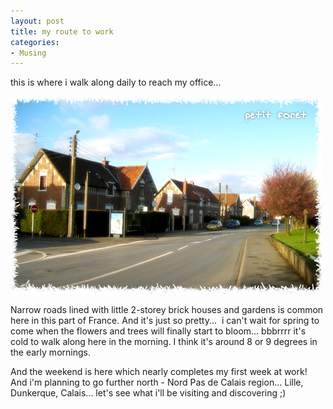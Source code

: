 ```yaml
---
layout: post
title: my route to work
categories:
- Musing
---
```


this is where i walk along daily to reach my office...

![](/img/petit_foret.jpg)

Narrow roads lined with little 2-storey brick houses and gardens is common here in this part of France. And it's just so pretty...  i can't wait for spring to come when the flowers and trees will finally start to bloom... bbbrrrr it's cold to walk along here in the morning. I think it's around 8 or 9 degrees in the early mornings.

And the weekend is here which nearly completes my first week at work! And i'm planning to go further north - Nord Pas de Calais region... Lille, Dunkerque, Calais... let's see what i'll be visiting and discovering ;)
